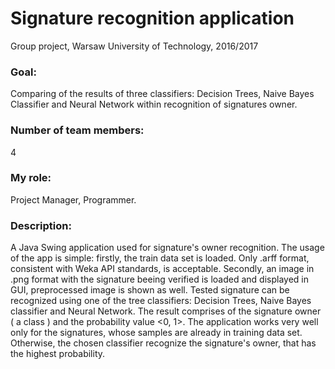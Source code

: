 # Signature recognition application
Group project, Warsaw University of Technology, 2016/2017

### Goal:
Comparing of the results of three classifiers: Decision Trees, Naive Bayes Classifier and Neural Network within recognition of signatures owner.

### Number of team members: 
4

### My role:
Project Manager, Programmer.

### Description:
A Java Swing application used for signature's owner recognition. The usage of the app is simple: firstly, the train data set is loaded. Only .arff format, consistent with Weka API standards, is acceptable. Secondly, an image in .png format with the signature beeing verified is loaded and displayed in GUI, preprocessed image is shown as well. Tested signature can be recognized using one of the tree classifiers: Decision Trees, Naive Bayes classifier and Neural Network. The result comprises of the signature owner ( a class ) and the probability value <0, 1>. The application works very well only for the signatures, whose samples are already in training data set. Otherwise, the chosen classifier recognize the signature's owner, that has the highest probability.
